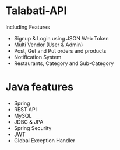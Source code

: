 # Talabati-API
Including Features
* Signup & Login using JSON Web Token
* Multi Vendor (User & Admin)
* Post, Get and Put orders and products
* Notification  System
* Restaurants, Category and Sub-Category
# Java features
- Spring
- REST API
- MySQL
- JDBC & JPA
- Spring Security
- JWT
- Global  Exception Handler
  
